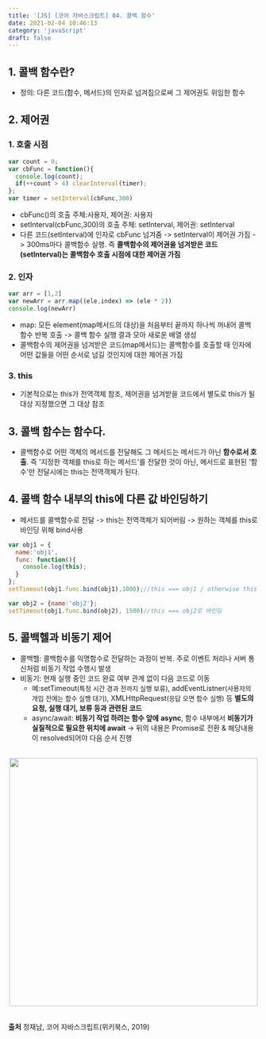 ```yaml
---
title: '[JS] [코어 자바스크립트] 04. 콜백 함수'
date: 2021-02-04 10:46:13
category: 'javaScript'
draft: false
---
```


## 1. 콜백 함수란?
- 정의: 다른 코드(함수, 메서드)의 인자로 넘겨짐으로써 그 제어권도 위임한 함수 

## 2. 제어권
### 1. 호출 시점
```js
var count = 0;
var cbFunc = function(){
  console.log(count);
  if(++count > 4) clearInterval(timer);
};
var timer = setInterval(cbFunc,300)
```
- cbFunc()의 호출 주체:사용자, 제어권: 사용자
- setInterval(cbFunc,300)의 호출 주체: setInterval, 제어권: setInterval
- 다른 코드(setInterval)에 인자로 cbFunc 넘겨줌 -> setInterval이 제어권 가짐 -> 300ms마다 콜백함수 실행. 즉 **콜백함수의 제어권을 넘겨받은 코드(setInterval)는 콜백함수 호출 시점에 대한 제어권 가짐**

### 2. 인자
```js
var arr = [1,2]
var newArr = arr.map((ele,index) => (ele * 2))
console.log(newArr)
```
- map: 모든 element(map메서드의 대상)을 처음부터 끝까지 하나씩 꺼내어 콜백 함수 반복 호출 -> 콜백 함수 실행 결과 모아 새로운 배열 생성
- 콜백함수의 제어권을 넘겨받은 코드(map메서드)는 콜백함수를 호출할 때 인자에 어떤 값들을 어떤 순서로 넘길 것인지에 대한 제어권 가짐

### 3. this
- 기본적으로는 this가 전역객체 참조, 제어권을 넘겨받을 코드에서 별도로 this가 될 대상 지정했으면 그 대상 참조

## 3. 콜백 함수는 함수다.
- 콜백함수로 어떤 객체의 메서드를 전달해도 그 메서드는 메서드가 아닌 **함수로서 호출**. 즉 '지정한 객체를 this로 하는 메서드'를 전달한 것이 아닌, 메서드로 표현된 '함수'만 전달시에는 this는 전역객체가 된다. 

## 4. 콜백 함수 내부의 this에 다른 값 바인딩하기
- 메서드를 콜백함수로 전달 -> this는 전역객체가 되어버림 -> 원하는 객체를 this로 바인딩 위해 bind사용
  
```js
var obj1 = {
  name:'obj1',
  func: function(){
    console.log(this);
  }
};
setTimeout(obj1.func.bind(obj1),1000);//this === obj1 / otherwise this === Window

var obj2 = {name:'obj2'};
setTimeout(obj1.func.bind(obj2), 1500)//this === obj2로 바인딩
```

## 5. 콜백헬과 비동기 제어
- 콜백헬: 콜백함수를 익명함수로 전달하는 과정이 반복. 주로 이벤트 처리나 서버 통신처럼 비동기 작업 수행시 발생
- 비동기: 현재 실행 중인 코드 완료 여부 관계 없이 다음 코드로 이동
  - 예:setTimeout<font size=2>(특정 시간 경과 전까지 실행 보류)</font>, addEventListner<font size=2>(사용자의 개입 전에는 함수 실행 대기)</font>, XMLHttpRequest<font size=2>(응답 오면 함수 실행)</font> 등 **별도의 요청, 실행 대기, 보류 등과 관련된 코드**
  - async/await: **비동기 작업 하려는 함수 앞에** **async**, 함수 내부에서 **비동기가 실질적으로 필요한 위치에 await** -> 뒤의 내용은 Promise로 전환 & 해당내용이 resolved되어야 다음 순서 진행


<p align = "center">
<br />
<img src= "https://user-images.githubusercontent.com/60782131/107137376-37892600-694f-11eb-892b-f5fb6e65af62.png" width = 500 >
<br />
<br />
</p>

**출처** 정재남, 코어 자바스크립트(위키북스, 2019)



